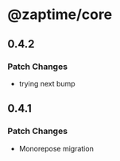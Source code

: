 # @zaptime/core

## 0.4.2

### Patch Changes

- trying next bump

## 0.4.1

### Patch Changes

- Monorepose migration
